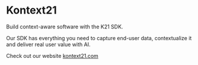 # Kontext21

Build context-aware software with the K21 SDK.

Our SDK has everything you need to capture end-user data, contextualize it 
and deliver real user value with AI.

Check out our website [kontext21.com](https://kontext21.com)
